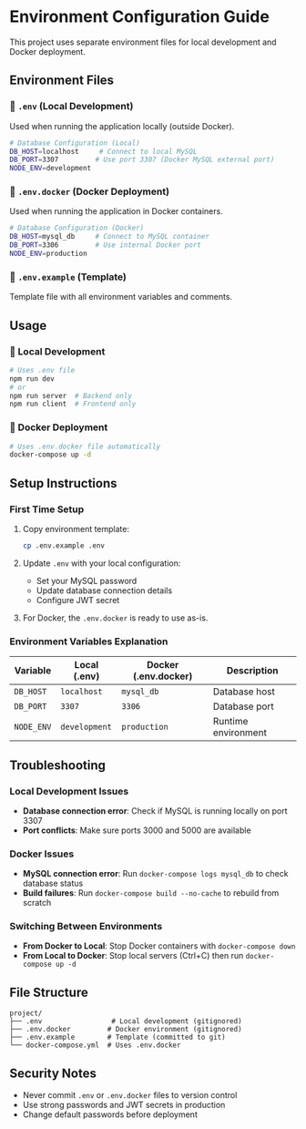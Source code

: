 # Environment Configuration Guide

This project uses separate environment files for local development and Docker deployment.

## Environment Files

### 📄 `.env` (Local Development)

Used when running the application locally (outside Docker).

```bash
# Database Configuration (Local)
DB_HOST=localhost     # Connect to local MySQL
DB_PORT=3307         # Use port 3307 (Docker MySQL external port)
NODE_ENV=development
```

### 📄 `.env.docker` (Docker Deployment)

Used when running the application in Docker containers.

```bash
# Database Configuration (Docker)
DB_HOST=mysql_db     # Connect to MySQL container
DB_PORT=3306         # Use internal Docker port
NODE_ENV=production
```

### 📄 `.env.example` (Template)

Template file with all environment variables and comments.

## Usage

### 🚀 Local Development

```bash
# Uses .env file
npm run dev
# or
npm run server  # Backend only
npm run client  # Frontend only
```

### 🐳 Docker Deployment

```bash
# Uses .env.docker file automatically
docker-compose up -d
```

## Setup Instructions

### First Time Setup

1. Copy environment template:

    ```bash
    cp .env.example .env
    ```

2. Update `.env` with your local configuration:

    - Set your MySQL password
    - Update database connection details
    - Configure JWT secret

3. For Docker, the `.env.docker` is ready to use as-is.

### Environment Variables Explanation

| Variable   | Local (.env)  | Docker (.env.docker) | Description         |
| ---------- | ------------- | -------------------- | ------------------- |
| `DB_HOST`  | `localhost`   | `mysql_db`           | Database host       |
| `DB_PORT`  | `3307`        | `3306`               | Database port       |
| `NODE_ENV` | `development` | `production`         | Runtime environment |

## Troubleshooting

### Local Development Issues

-   **Database connection error**: Check if MySQL is running locally on port 3307
-   **Port conflicts**: Make sure ports 3000 and 5000 are available

### Docker Issues

-   **MySQL connection error**: Run `docker-compose logs mysql_db` to check database status
-   **Build failures**: Run `docker-compose build --no-cache` to rebuild from scratch

### Switching Between Environments

-   **From Docker to Local**: Stop Docker containers with `docker-compose down`
-   **From Local to Docker**: Stop local servers (Ctrl+C) then run `docker-compose up -d`

## File Structure

```
project/
├── .env                 # Local development (gitignored)
├── .env.docker         # Docker environment (gitignored)
├── .env.example        # Template (committed to git)
└── docker-compose.yml  # Uses .env.docker
```

## Security Notes

-   Never commit `.env` or `.env.docker` files to version control
-   Use strong passwords and JWT secrets in production
-   Change default passwords before deployment
